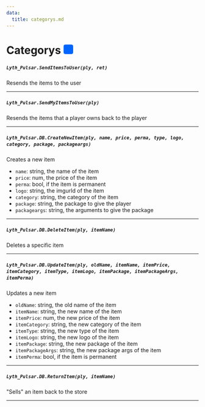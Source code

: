 ```yaml
---
data:
  title: categorys.md
---
```


# Categorys ![](https://github.com/Pulsar-Dev/documentation/blob/main/public/server.png)

##### `Lyth_Pulsar.SendItemsToUser(ply, ret)`
  Resends the items to the user

---
##### `Lyth_Pulsar.SendMyItemsToUser(ply)`
  Resends the items that a player owns back to the player

---
##### `Lyth_Pulsar.DB.CreateNewItem(ply, name, price, perma, type, logo, category, package, packageargs)`
 Creates a new item
  - `name`: string, the name of the item
  - `price`: num, the price of the item
  - `perma`: bool, if the item is permanent
  - `logo`: string, the imgurId of the item
  - `category`: string, the category of the item
  - `package`: string, the package to give the player
  - `packageargs`: string, the arguments to give the package

---
##### `Lyth_Pulsar.DB.DeleteItem(ply, itemName)`
  Deletes a specific item

---
##### `Lyth_Pulsar.DB.UpdateItem(ply, oldName, itemName, itemPrice, itemCategory, itemType, itemLogo, itemPackage, itemPackageArgs, itemPerma)`
 Updates a new item
  - `oldName`: string, the old name of the item
  - `itemName`: string, the new name of the item
  - `itemPrice`: num, the new price of the item
  - `itemCategory`: string, the new category of the item
  - `itemType`: string, the new type of the item
  - `itemLogo`: string, the new logo of the item
  - `itemPackage`: string, the new package of the item
  - `itemPackageArgs`: string, the new package args of the item
  - `itemPerma`: bool, if the item is permanent

---
##### `Lyth_Pulsar.DB.ReturnItem(ply, itemName)`
  "Sells" an item back to the store

---